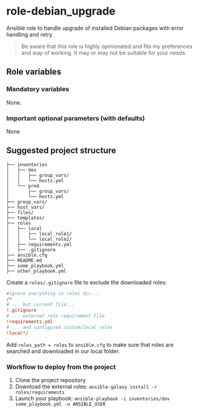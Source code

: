 # role-debian_upgrade
Ansible role to handle upgrade of installed Debian packages with error handling and retry

> Be aware that this role is highly opinionated and fits my preferences and way of working.
> It may or may not be suitable for your needs.

## Role variables

### Mandatory variables

None.

### Important optional parameters (with defaults)

None

## Suggested project structure

```shell
├── inventories
│   ├── dev
│   │   ├── group_vars/
│   │   └── hosts.yml
│   └── prod
│       ├── group_vars/
│       └── hosts.yml
├── group_vars/
├── host_vars/
├── files/
├── templates/
├── roles
│   ├── local
│   │   ├── local_role1/
│   │   └── local_role2/
│   ├── requirements.yml
│   ├── .gitignore
├── ansible.cfg
├── README.md
├── some_playbook.yml
├── other_playbook.yml
```

Create a `roles/.gitignore` file to exclude the downloaded roles:

```ini
#Ignore everything in roles dir...
/*
# ... but current file...
!.gitignore
# ... external role requirement file
!requirements.yml
# ... and configured custom/local roles
!local*/
```

Add `roles_path = roles` to `ansible.cfg` to make sure that roles are searched and downloaded in our local folder.

### Workflow to deploy from the project

1. Clone the project repository
2. Download the external roles: `ansible-galaxy install -r roles/requirements`
3. Launch your playbook: `ansible-playbook -i inventories/dev some_playbook.yml -u ANSIBLE_USER`
